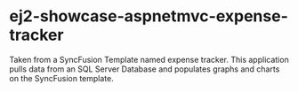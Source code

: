 # ej2-showcase-aspnetmvc-expense-tracker

Taken from a SyncFusion Template named expense tracker. This application pulls data from an SQL Server Database and populates graphs and charts on the SyncFusion template. 

